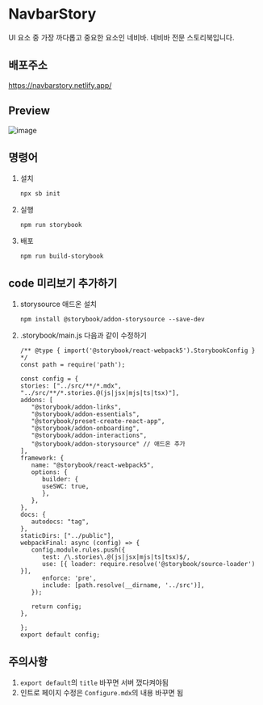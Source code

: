 # NavbarStory
UI 요소 중 가장 까다롭고 중요한 요소인 네비바. 
네비바 전문 스토리북입니다.

## 배포주소
https://navbarstory.netlify.app/

## Preview
![image](https://github.com/YoHaiYo/NavbarStory/assets/124754510/49ea101c-e33f-4274-9c15-4e2340ce8df1)

## 명령어

1. 설치
   ```
   npx sb init
   ```
2. 실행
   ```
   npm run storybook
   ```
3. 배포
   ```
   npm run build-storybook
   ```
## code 미리보기 추가하기
1. storysource 애드온 설치
   ```
   npm install @storybook/addon-storysource --save-dev
   ```
2. .storybook/main.js 다음과 같이 수정하기
   ```
   /** @type { import('@storybook/react-webpack5').StorybookConfig } */
   const path = require('path');

   const config = {
   stories: ["../src/**/*.mdx", "../src/**/*.stories.@(js|jsx|mjs|ts|tsx)"],
   addons: [
      "@storybook/addon-links",
      "@storybook/addon-essentials",
      "@storybook/preset-create-react-app",
      "@storybook/addon-onboarding",
      "@storybook/addon-interactions",
      "@storybook/addon-storysource" // 애드온 추가
   ],
   framework: {
      name: "@storybook/react-webpack5",
      options: {
         builder: {
         useSWC: true,
         },
      },
   },
   docs: {
      autodocs: "tag",
   },
   staticDirs: ["../public"],
   webpackFinal: async (config) => {
      config.module.rules.push({
         test: /\.stories\.@(js|jsx|mjs|ts|tsx)$/,
         use: [{ loader: require.resolve('@storybook/source-loader') }],
         enforce: 'pre',
         include: [path.resolve(__dirname, '../src')],
      });
   
      return config;
   },
   
   };
   export default config;
   ```

## 주의사항

1. `export default`의 `title` 바꾸면 서버 껐다켜야됨
2. 인트로 페이지 수정은 `Configure.mdx`의 내용 바꾸면 됨
